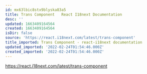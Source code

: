 ```yaml
---
id: mx63lbic8stx9blyska83a5
title: Trans Component   React I18next Documentation
desc: ''
updated: 1663409164564
created: 1663409164564
isDir: false
source: 'https://react.i18next.com/latest/trans-component'
title_imported: Trans Component - react-i18next documentation
updated_imported: '2022-02-24T01:54:46.000Z'
created_imported: '2022-02-24T01:54:46.000Z'
---
```


https://react.i18next.com/latest/trans-component